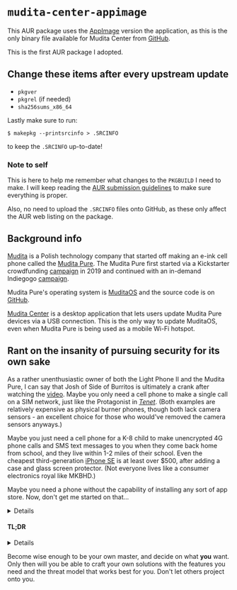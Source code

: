 # `mudita-center-appimage`

This AUR package uses the [AppImage](https://en.wikipedia.org/wiki/AppImage)
version the application, as this is the only binary file available for Mudita
Center from [GitHub](https://github.com/mudita/mudita-center).

This is the first AUR package I adopted.

## Change these items after every upstream update
* `pkgver`
* `pkgrel` (if needed)
* `sha256sums_x86_64`

Lastly make sure to run:
```
$ makepkg --printsrcinfo > .SRCINFO
```
to keep the `.SRCINFO` up-to-date!

### Note to self

This is here to help me remember what changes to the `PKGBUILD` I need to make.
I will keep reading the [AUR submission guidelines](https://wiki.archlinux.org/title/AUR_submission_guidelines)
to make sure everything is proper.

Also, no need to upload the `.SRCINFO` files onto GitHub, as these only affect
the AUR web listing on the package.

## Background info

[Mudita](https://mudita.com/) is a Polish technology company that started off
making an e-ink cell phone called the [Mudita Pure](https://mudita.com/products/phones/mudita-pure/).
The Mudita Pure first started via a Kickstarter crowdfunding
[campaign](https://www.kickstarter.com/projects/mudita/mudita-pure-your-minimalist-phone)
in 2019 and continued with an in-demand Indiegogo
[campaign](https://www.indiegogo.com/projects/mudita-pure-your-minimalist-phone#/).

Mudita Pure's operating system is [MuditaOS](https://mudita.com/products/phones/mudita-pure/muditaos/)
and the source code is on [GitHub](https://github.com/mudita/MuditaOS).

[Mudita Center](https://mudita.com/products/software-apps/mudita-center/) is a
desktop application that lets users update Mudita Pure devices via a USB
connection.  This is the only way to update MuditaOS, even when Mudita Pure is
being used as a mobile Wi-Fi hotspot.

## Rant on the insanity of pursuing security for its own sake

As a rather unenthusiastic owner of both the Light Phone II and the Mudita Pure,
I can say that Josh of Side of Burritos is ultimately a crank after watching the
[video](https://www.youtube.com/watch?v=OrZacTUhH0c).  Maybe you only need a
cell phone to make a single call on a SIM network, just like the Protagonist in
[_Tenet_](https://en.wikipedia.org/wiki/Tenet_(film)).  (Both examples are
relatively expensive as physical burner phones, though both lack camera
sensors - an excellent choice for those who would've removed the camera sensors
anyways.)

Maybe you just need a cell phone for a K-8 child to make unencrypted 4G phone
calls and SMS text messages to you when they come back home from school, and
they live within 1-2 miles of their school.  Even the cheapest third-generation
[iPhone SE](https://en.wikipedia.org/wiki/IPhone_SE_(3rd_generation)) is at
least over $500, after adding a case and glass screen protector.  (Not everyone
lives like a consumer electronics royal like MKBHD.)

Maybe you need a phone without the capability of installing any sort of app
store.  Now, don't get me started on that...

<details>

Yes, the only thing of value from Side of Burritos' first [video](https://www.youtube.com/watch?v=IzpVI4zaso0)
is that I use [Droid-ify](https://github.com/Droid-ify/client) and find the UX
of F-Droid proper rather slow.  Otherwise, this means absolutely means nothing
to a user like Louis Rossmann who needs a solution "right now"™.

The second part of the [video](https://www.youtube.com/watch?v=lAbgeJau3eE)
series on updating Android apps "securely".  The one point that helped me was to
simply use GrapheneOS's Owner profile to push apps that I'd use in both the
Owner and secondary user profiles; otherwise, undesirable apps should only be
installed on the secondary user profiles and never on the Owner profile.
However, I still figured this out primarily through direct experience and I only
realized in hindsight.

To top all of this out, this [video](https://www.youtube.com/watch?v=FFz57zNR_M0)
to outline the solution of "just use an RSS feed reader (on your phone), it's
gonna be great (on your phone)" makes me despise the [Read You](https://github.com/Ashinch/ReadYou)
app and having ever even tried it.  I wish I could take back every second of my
life this pathetic app has needlessly wasted.

Effectively the last [video](https://www.youtube.com/watch?v=JiN37bn0OE8) on
[Obtanium](https://github.com/ImranR98/Obtainium) of this "series" is absolutely
insane from a UX perspective. Do you know how hard it is to convince people to
use Signal for messaging, instead of SMS/MMS text messaging?  What makes you
think anyone wants to go through this Kafkaesque process of installing on
GrapheneOS?  Anyone who was willing to try GrapheneOS would probably want to
execute me at this point if I taught them that this is the most "secure" way of
updating Android apps.  So much for "upholding the Android security model" if
everyone following it to the "T" hates the experience.

</details>

#### TL;DR

<details>

Use [Feeder](https://github.com/spacecowboy/Feeder) on GrapheneOS, as it's
[recommended](https://www.privacyguides.org/en/news-aggregators/#feeder) by
Privacy Guides.  Feeder "just works"™.

Don't use Read You, it's absolute garbage when it comes to IRL UX; waiting for
notifications to come in from Nitter has a lower probability than waiting for
cosmic rays to catastrophically [corrupt](https://en.wikipedia.org/wiki/Soft_error)
your post-2018 laptop's SSD.  We need to stop making apps called "`* You`" for
any new app made with Material You (a.k.a. 
[Material Design 3](https://en.wikipedia.org/wiki/Material_Design#Material_Design_3_(Material_You))).

Just like how [Kakashi](https://en.wikipedia.org/wiki/Kakashi_Hatake) from
_Naruto_ says:

> [T]hose who abandon their friends are worse than scum!

I say that those who worship ill-defined security design over creating usable
solutions that are truly private and secure by default and by design to meet
where your users are right now are worse than scum.

Of course Light Phone II running on some closed-source Android 8 fork is not
secure, or Mudita Pure for that matter.  Nothing is going to compare to the
Titan M security chips in Google Pixel devices on Android, which GrapheneOS
fully utilizes.  I'd rather trust my life putting GrapheneOS into lockdown mode
rather than the PIN code on the Light Phone II or Mudita Pure (neither of which
has OS security backed by a dedicated hardware security chip).  Maybe it's not
**your** use case, but I'm sure someone else has been looking for it.

</details>

Become wise enough to be your own master, and decide on what **you** want.  Only
then will you be able to craft your own solutions with the features you need and
the threat model that works best for you.  Don't let others project onto you.

